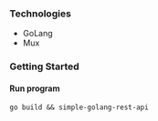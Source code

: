 ### Technologies
* GoLang
* Mux

### Getting Started
#### Run program
```
go build && simple-golang-rest-api
```
